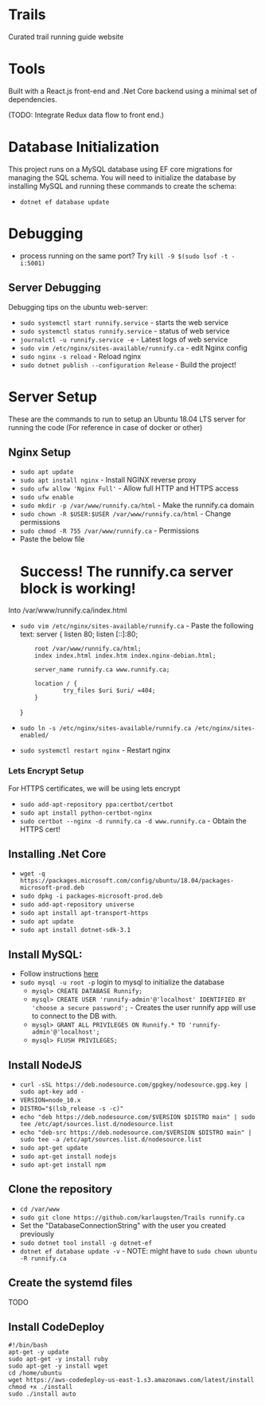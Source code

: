 # Trails
Curated trail running guide website

# Tools
Built with a React.js front-end and .Net Core backend using a minimal set of dependencies.

(TODO: Integrate Redux data flow to front end.)

# Database Initialization
This project runs on a MySQL database using EF core migrations for managing the SQL schema. You will need to initialize the database by installing MySQL and running these commands to create the schema:
* `dotnet ef database update`

# Debugging
* process running on the same port? Try `kill -9 $(sudo lsof -t -i:5001)`

## Server Debugging
Debugging tips on the ubuntu web-server:
* `sudo systemctl start runnify.service` - starts the web service
* `sudo systemctl status runnify.service` - status of web service
* `journalctl -u runnify.service -e` - Latest logs of web service
* `sudo vim /etc/nginx/sites-available/runnify.ca` - edit Nginx config
* `sudo nginx -s reload` - Reload nginx
* `sudo dotnet publish --configuration Release` - Build the project!
# Server Setup
These are the commands to run to setup an Ubuntu 18.04 LTS server for running the code (For reference in case of docker or other)
## Nginx Setup
* `sudo apt update`
* `sudo apt install nginx` - Install NGINX reverse proxy
* `sudo ufw allow 'Nginx Full'` - Allow full HTTP and HTTPS access
* `sudo ufw enable`
* `sudo mkdir -p /var/www/runnify.ca/html` - Make the runnify.ca domain
* `sudo chown -R $USER:$USER /var/www/runnify.ca/html` - Change permissions
* `sudo chmod -R 755 /var/www/runnify.ca` - Permissions
* Paste the below file
  <html>
      <head>
          <title>Welcome to runnify.ca!</title>
      </head>
      <body>
          <h1>Success!  The runnify.ca server block is working!</h1>
      </body>
  </html>
Into  /var/www/runnify.ca/index.html
* `sudo vim /etc/nginx/sites-available/runnify.ca` - Paste the following text:
  server {
          listen 80;
          listen [::]:80;

          root /var/www/runnify.ca/html;
          index index.html index.htm index.nginx-debian.html;

          server_name runnify.ca www.runnify.ca;

          location / {
                  try_files $uri $uri/ =404;
          }
  }
* `sudo ln -s /etc/nginx/sites-available/runnify.ca /etc/nginx/sites-enabled/`
* `sudo systemctl restart nginx` - Restart nginx
### Lets Encrypt Setup
For HTTPS certificates, we will be using lets encrypt
* `sudo add-apt-repository ppa:certbot/certbot`
* `sudo apt install python-certbot-nginx`
* `sudo certbot --nginx -d runnify.ca -d www.runnify.ca` - Obtain the HTTPS cert!
## Installing .Net Core
* `wget -q https://packages.microsoft.com/config/ubuntu/18.04/packages-microsoft-prod.deb`
* `sudo dpkg -i packages-microsoft-prod.deb`
* `sudo add-apt-repository universe`
* `sudo apt install apt-transport-https`
* `sudo apt update`
* `sudo apt install dotnet-sdk-3.1`
## Install MySQL:
* Follow instructions [here](https://www.digitalocean.com/community/tutorials/how-to-install-the-latest-mysql-on-ubuntu-18-04)
* `sudo mysql -u root -p` login to mysql to initialize the database
  * `mysql> CREATE DATABASE Runnify;`
  * `mysql> CREATE USER 'runnify-admin'@'localhost' IDENTIFIED BY 'choose a secure password';` - Creates the user runnify app will use to connect to the DB with.
  * `mysql> GRANT ALL PRIVILEGES ON Runnify.* TO 'runnify-admin'@'localhost';`
  * `mysql> FLUSH PRIVILEGES;`
## Install NodeJS
* `curl -sSL https://deb.nodesource.com/gpgkey/nodesource.gpg.key | sudo apt-key add -`
* `VERSION=node_10.x`
* `DISTRO="$(lsb_release -s -c)"`
* `echo "deb https://deb.nodesource.com/$VERSION $DISTRO main" | sudo tee /etc/apt/sources.list.d/nodesource.list`
* `echo "deb-src https://deb.nodesource.com/$VERSION $DISTRO main" | sudo tee -a /etc/apt/sources.list.d/nodesource.list`
* `sudo apt-get update`
* `sudo apt-get install nodejs`
* `sudo apt-get install npm`
## Clone the repository
* `cd /var/www`
* `sudo git clone https://github.com/karlaugsten/Trails runnify.ca`
* Set the "DatabaseConnectionString" with the user you created previously
* `sudo dotnet tool install -g dotnet-ef`
* `dotnet ef database update -v` - NOTE: might have to `sudo chown ubuntu -R runnify.ca`
## Create the systemd files
TODO
## Install CodeDeploy
    #!/bin/bash
    apt-get -y update
    sudo apt-get -y install ruby
    sudo apt-get -y install wget
    cd /home/ubuntu
    wget https://aws-codedeploy-us-east-1.s3.amazonaws.com/latest/install
    chmod +x ./install
    sudo ./install auto